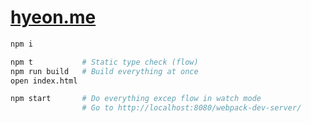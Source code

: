 [hyeon.me](https://hyeon.me)
========

```bash
npm i

npm t           # Static type check (flow)
npm run build   # Build everything at once
open index.html

npm start       # Do everything excep flow in watch mode
                # Go to http://localhost:8080/webpack-dev-server/
```
